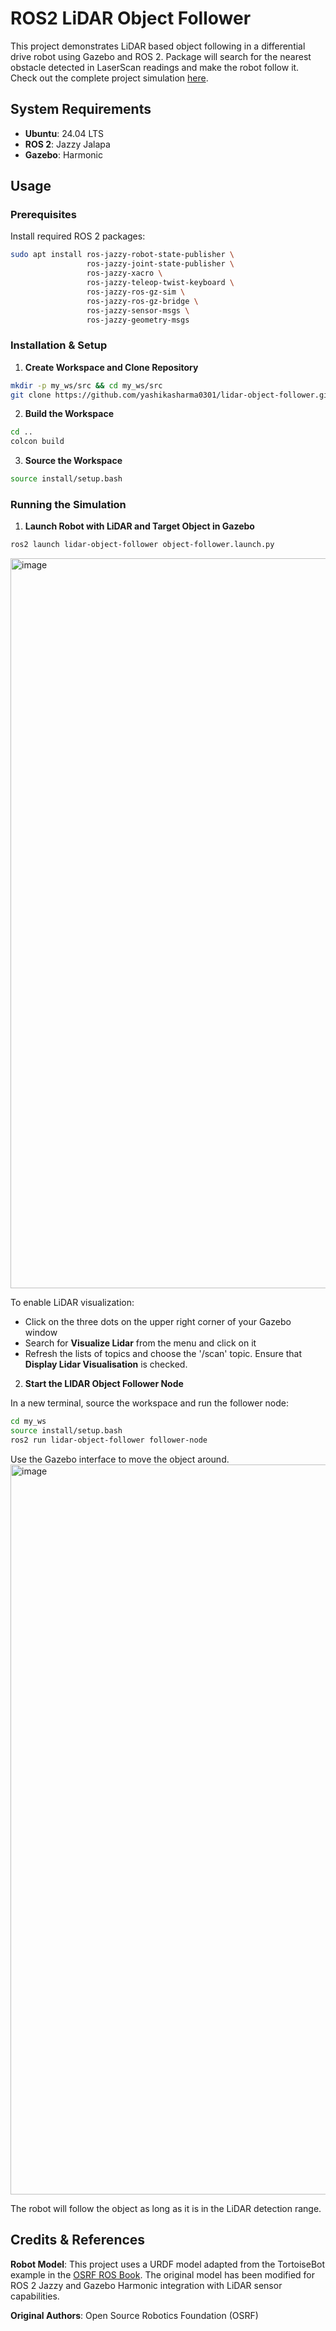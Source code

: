 # ROS2 LiDAR Object Follower

This project demonstrates LiDAR based object following in a differential drive robot using Gazebo and ROS 2. Package will search for the nearest obstacle detected in LaserScan readings and make the robot follow it. Check out the complete project simulation [here](https://youtu.be/btLDHNtah-4).

## System Requirements

- **Ubuntu**: 24.04 LTS
- **ROS 2**: Jazzy Jalapa
- **Gazebo**: Harmonic

## Usage

### Prerequisites

Install required ROS 2 packages:

```bash
sudo apt install ros-jazzy-robot-state-publisher \
                 ros-jazzy-joint-state-publisher \
                 ros-jazzy-xacro \
                 ros-jazzy-teleop-twist-keyboard \
                 ros-jazzy-ros-gz-sim \
                 ros-jazzy-ros-gz-bridge \
                 ros-jazzy-sensor-msgs \
                 ros-jazzy-geometry-msgs
```

### Installation & Setup

1. **Create Workspace and Clone Repository**

```bash
mkdir -p my_ws/src && cd my_ws/src
git clone https://github.com/yashikasharma0301/lidar-object-follower.git
```

2. **Build the Workspace**

```bash
cd ..
colcon build
```

3. **Source the Workspace**

```bash
source install/setup.bash
```

### Running the Simulation

1. **Launch Robot with LiDAR and Target Object in Gazebo**

```bash
ros2 launch lidar-object-follower object-follower.launch.py
```
<img width="1854" height="1168" alt="image" src="https://github.com/user-attachments/assets/d6909335-a58e-4b75-9db4-4223c28e062d" />


To enable LiDAR visualization:
- Click on the three dots on the upper right corner of your Gazebo window
- Search for **Visualize Lidar** from the menu and click on it
- Refresh the lists of topics and choose the '/scan' topic. Ensure that **Display Lidar Visualisation** is checked.

2. **Start the LIDAR Object Follower Node**

In a new terminal, source the workspace and run the follower node:

```bash
cd my_ws
source install/setup.bash
ros2 run lidar-object-follower follower-node
```

Use the Gazebo interface to move the object around. 
<img width="1854" height="1168" alt="image" src="https://github.com/user-attachments/assets/94e593f4-651f-4e36-94ae-ff914da374f5" />


The robot will follow the object as long as it is in the LiDAR detection range.

## Credits & References

**Robot Model**: This project uses a URDF model adapted from the TortoiseBot example in the [OSRF ROS Book](https://github.com/osrf/rosbook/blob/master/code/tortoisebot/tortoisebot.urdf). The original model has been modified for ROS 2 Jazzy and Gazebo Harmonic integration with LiDAR sensor capabilities.

**Original Authors**: Open Source Robotics Foundation (OSRF)
